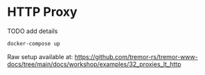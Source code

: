 # HTTP Proxy

TODO add details

```sh
docker-compose up
```

Raw setup available at:
https://github.com/tremor-rs/tremor-www-docs/tree/main/docs/workshop/examples/32_proxies_lt_http

